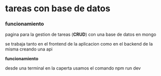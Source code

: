 # tareas con base de datos

### funcionamiento
pagina para la gestion de tareas (**CRUD**)
con una base de datos en mongo

se trabaja tanto en el frontend de la aplicacion
como en el backend de la misma creando una api

**funcionamiento**

desde una terminal en la caperta usamos el comando npm run dev
